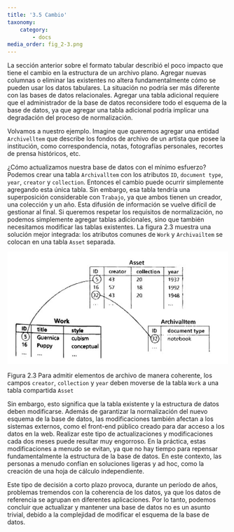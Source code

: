 ```yaml
---
title: '3.5 Cambio'
taxonomy:
    category:
        - docs
media_order: fig_2-3.png
---
```


La sección anterior sobre el formato tabular describió el poco impacto que tiene el cambio en la estructura de un archivo plano. Agregar nuevas columnas o eliminar las existentes no altera fundamentalmente cómo se pueden usar los datos tabulares. La situación no podría ser más diferente con las bases de datos relacionales. Agregar una tabla adicional requiere que el administrador de la base de datos reconsidere todo el esquema de la base de datos, ya que agregar una tabla adicional podría implicar una degradación del proceso de normalización.

Volvamos a nuestro ejemplo. Imagine que queremos agregar una entidad `Archivelltem` que describe los fondos de archivo de un artista que posee la institución, como correspondencia, notas, fotografías personales, recortes de prensa históricos, etc.

¿Cómo actualizamos nuestra base de datos con el mínimo esfuerzo? Podemos crear una tabla `Archivalltem` con los atributos `ID`, `document type`, `year`, `creator` y `collection`.  Entonces el cambio puede ocurrir simplemente agregando esta única tabla. Sin embargo, esa tabla tendría una superposición considerable con `Trabajo`, ya que ambos tienen un creador, una colección y un año. Esta difusión de información se vuelve difícil de gestionar al final. Si queremos respetar los requisitos de normalización, no podemos simplemente agregar tablas adicionales, sino que también necesitamos modificar las tablas existentes.
La figura 2.3 muestra una solución mejor integrada: los atributos comunes de `Work` y `Archivailtem` se colocan en una tabla `Asset` separada.

![](fig_2-3.png)

Figura 2.3 Para admitir elementos de archivo de manera coherente, los campos `creator`, `collection` y `year` deben moverse de la tabla `Work` a una tabla compartida `Asset`

Sin embargo, esto significa que la tabla existente y la estructura de datos deben modificarse. Además de garantizar la normalización del nuevo esquema de la base de datos, las modificaciones también afectan a los sistemas externos, como el front-end público creado para dar acceso a los datos en la web.
Realizar este tipo de actualizaciones y modificaciones cada dos meses puede resultar muy engorroso. 
En la práctica, estas modificaciones a menudo se evitan, ya que no hay tiempo para repensar fundamentalmente la estructura de la base de datos. En este contexto, las personas a menudo confían en soluciones ligeras y ad hoc, como la creación de una hoja de cálculo independiente.

Este tipo de decisión a corto plazo provoca, durante un período de años, problemas tremendos con la coherencia de los datos, ya que los datos de referencia se agrupan en diferentes aplicaciones. Por lo tanto, podemos concluir que actualizar y mantener una base de datos no es un asunto trivial, debido a la complejidad de modificar el esquema de la base de datos.
